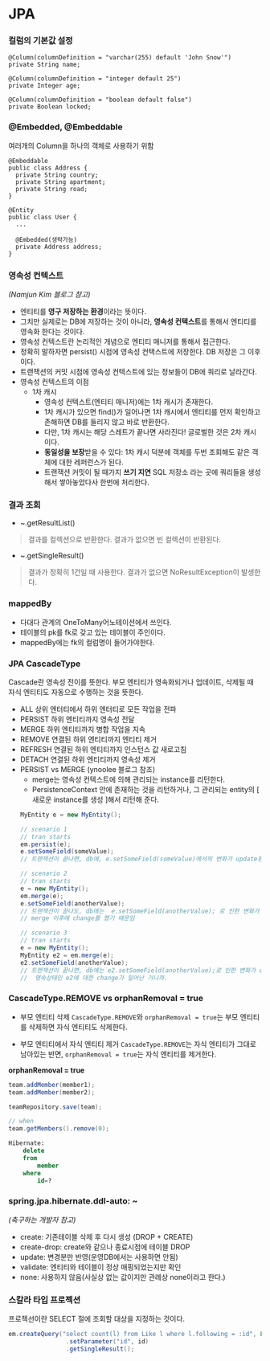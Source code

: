 # JPA
### 컬럼의 기본값 설정
```
@Column(columnDefinition = "varchar(255) default 'John Snow'")
private String name;
 
@Column(columnDefinition = "integer default 25")
private Integer age;
 
@Column(columnDefinition = "boolean default false")
private Boolean locked;
```

### @Embedded, @Embeddable
여러개의 Column을 하나의 객체로 사용하기 위함
```
@Embeddable
public class Address {
  private String country;
  private String apartment;
  private String road;
}

@Entity
public class User {
  ...
  
  @Embedded(생략가능)
  private Address address;
}
```

### 영속성 컨텍스트
_(Namjun Kim 블로그 참고)_
- 엔티티를 **영구 저장하는 환경**이라는 뜻이다.
- 그치만 실제로는 DB에 저장하는 것이 아니라, **영속성 컨텍스트**를 통해서 엔티티를 영속화 한다는 것이다.
- 영속성 컨텍스트란 논리적인 개념으로 엔티티 매니저를 통해서 접근한다.
- 정확히 말하자면 persist() 시점에 영속성 컨택스트에 저장한다. DB 저장은 그 이후이다.
- 트랜잭션의 커밋 시점에 영속성 컨텍스트에 있는 정보들이 DB에 쿼리로 날라간다.
- 영속성 컨텍스트의 이점
  - 1차 캐시
    - 영속성 컨텍스트(엔티티 매니저)에는 1차 캐시가 존재한다.
    - 1차 캐시가 있으면 find()가 일어나면 1차 캐시에서 엔티티를 먼저 확인하고 존해하면 DB를 들리지 않고 바로 반환한다.
    - 다만, 1차 캐시는 해당 스레트가 끝나면 사라진다! 글로벌한 것은 2차 캐시이다.
    - **동일성을 보장**받을 수 있다: 1차 캐시 덕분에 객체를 두번 조회해도 같은 객체에 대한 레퍼런스가 된다.
    - 트랜잭션 커밋이 될 때가지 **쓰기 지연** SQL 저장소 라는 곳에 쿼리들을 생성해서 쌓아놓았다사 한번에 처리한다.
    
### 결과 조회
- ~.getResultList()
> 결과를 컬렉션으로 반환한다. 결과가 없으면 빈 컬렉션이 반환된다.
- ~.getSingleResult()
> 결과가 정확히 1건일 때 사용한다. 결과가 없으면 NoResultException이 발생한다.

### mappedBy
- 다대다 관계의 OneToMany어노테이션에서 쓰인다.
- 테이블의 pk를 fk로 갖고 있는 테이블이 주인이다.
- mappedBy에는 fk의 컬럼명이 들어가야한다.

### JPA CascadeType
Cascade란 영속성 전이를 뜻한다.
부모 엔티티가 영속화되거나 업데이트, 삭제될 때 자식 엔티티도 자동으로 수행하는 것을 뜻한다.
- ALL
상위 엔터티에서 하위 엔터티로 모든 작업을 전파
- PERSIST
하위 엔티티까지 영속성 전달
- MERGE
하위 엔티티까지 병합 작업을 지속
- REMOVE
연결된 하위 엔티티까지 엔티티 제거
- REFRESH
연결된 하위 엔티티까지 인스턴스 값 새로고침
- DETACH
연결된 하위 엔티티까지 영속성 제거
- PERSIST vs MERGE (ynoolee 블로그 참조)
  - merge는 영속성 컨텍스트에 의해 관리되는 instance를 리턴한다.
  - PersistenceContext 안에 존재하는 것을 리턴하거나, 그 관리되는 entity의 [ 새로운 instance를 생성 ]해서 리턴해 준다.
  ```java
  MyEntity e = new MyEntity();
  
  // scenario 1
  // tran starts
  em.persist(e); 
  e.setSomeField(someValue); 
  // 트랜잭션이 끝나면, db에, e.setSomeField(someValue)에서의 변화가 update된다. 

  // scenario 2
  // tran starts
  e = new MyEntity();
  em.merge(e);
  e.setSomeField(anotherValue); 
  // 트랜잭션이 끝나도, db에는  e.setSomeField(anotherValue); 로 인한 변화가 update되지 않는다. 
  // merge 이후에 change를 했기 때문임

  // scenario 3
  // tran starts
  e = new MyEntity();
  MyEntity e2 = em.merge(e);
  e2.setSomeField(anotherValue); 
  // 트랜잭션이 끝나면, db에는 e2.setSomeField(anotherValue);로 인한 변화가 update 된다. 
  //  영속상태인 e2에 대한 change가 일어난 거니까.
  ```

### CascadeType.REMOVE vs orphanRemoval = true
- 부모 엔티티 삭제
```CascadeType.REMOVE```와 ```orphanRemoval = true```는 부모 엔티티를 삭제하면 자식 엔티티도 삭제한다.

- 부모 엔티티에서 자식 엔티티 제거
```CascadeType.REMOVE```는 자식 엔티티가 그대로 남아있는 반면, ```orphanRemoval = true```는 자식 엔티티를 제거한다.

**orphanRemoval = true**
```java
team.addMember(member1);
team.addMember(member2);

teamRepository.save(team);

// when
team.getMembers().remove(0);
```
```sql
Hibernate: 
    delete 
    from
        member 
    where
        id=?
```

### spring.jpa.hibernate.ddl-auto: ~
_(축구하는 개발자 참고)_
- create: 기존테이블 삭제 후 다시 생성 (DROP + CREATE)
- create-drop: create와 같으나 종료시점에 테이블 DROP
- update: 변경분만 반영(운영DB에서는 사용하면 안됨)
- validate: 엔티티와 테이블이 정상 매핑되었는지만 확인
- none: 사용하지 않음(사실상 없는 값이지만 관례상 none이라고 한다.)


### 스칼라 타입 프로젝션
프로젝선이란 SELECT 절에 조회할 대상을 지정하는 것이다.
```java
em.createQuery("select count(l) from Like l where l.following = :id", Long.class)
                .setParameter("id", id)
                .getSingleResult();
```